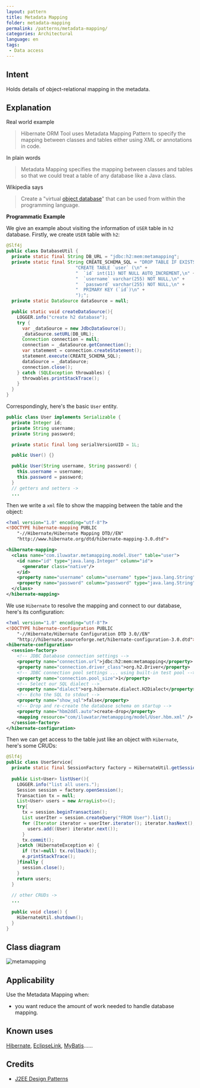 ```yaml
---
layout: pattern
title: Metadata Mapping
folder: metadata-mapping
permalink: /patterns/metadata-mapping/
categories: Architectural
language: en
tags:
 - Data access
---
```


## Intent

Holds details of object-relational mapping in the metadata.

## Explanation

Real world example

> Hibernate ORM Tool uses Metadata Mapping Pattern to specify the mapping between classes and tables either using XML or annotations in code. 

In plain words

> Metadata Mapping specifies the mapping between classes and tables so that we could treat a table of any database like a Java class.

Wikipedia says

> Create a "virtual [object database](https://en.wikipedia.org/wiki/Object_database)" that can be used from within the programming language.

**Programmatic Example**

We give an example about visiting the information of `USER` table in `h2` database. Firstly, we create `USER` table with `h2`:

```java
@Slf4j
public class DatabaseUtil {
  private static final String DB_URL = "jdbc:h2:mem:metamapping";
  private static final String CREATE_SCHEMA_SQL = "DROP TABLE IF EXISTS `user`;" +
                          "CREATE TABLE `user` (\n" +
                          "  `id` int(11) NOT NULL AUTO_INCREMENT,\n" +
                          "  `username` varchar(255) NOT NULL,\n" +
                          "  `password` varchar(255) NOT NULL,\n" +
                          "  PRIMARY KEY (`id`)\n" +
                          ");";
  private static DataSource dataSource = null;

  public static void createDataSource(){
    LOGGER.info("create h2 database");
    try {
      var _dataSource = new JdbcDataSource();
      _dataSource.setURL(DB_URL);
      Connection connection = null;
      connection = _dataSource.getConnection();
      var statement = connection.createStatement();
      statement.execute(CREATE_SCHEMA_SQL);
      dataSource = _dataSource;
      connection.close();
    } catch (SQLException throwables) {
      throwables.printStackTrace();
    }
  }
}
```

Correspondingly, here's the basic `User` entity.

```java
public class User implements Serializable {
  private Integer id;
  private String username;
  private String password;

  private static final long serialVersionUID = 1L;

  public User() {}

  public User(String username, String password) {
    this.username = username;
    this.password = password;
  }
  // getters and setters ->
  ...
```

Then we write a `xml` file to show the mapping between the table and the object:

```xml
<?xml version="1.0" encoding="utf-8"?>
<!DOCTYPE hibernate-mapping PUBLIC
    "-//Hibernate/Hibernate Mapping DTD//EN"
    "http://www.hibernate.org/dtd/hibernate-mapping-3.0.dtd">

<hibernate-mapping>
  <class name="com.iluwatar.metamapping.model.User" table="user">
    <id name="id" type="java.lang.Integer" column="id">
      <generator class="native"/>
    </id>
    <property name="username" column="username" type="java.lang.String"/>
    <property name="password" column="password" type="java.lang.String"/>
  </class>
</hibernate-mapping>
```

We use `Hibernate` to resolve the mapping and connect to our database, here's its configuration:

```xml
<?xml version="1.0" encoding="utf-8"?>
<!DOCTYPE hibernate-configuration PUBLIC
    "-//Hibernate/Hibernate Configuration DTD 3.0//EN"
    "http://hibernate.sourceforge.net/hibernate-configuration-3.0.dtd">
<hibernate-configuration>
  <session-factory>
    <!-- JDBC Database connection settings -->
    <property name="connection.url">jdbc:h2:mem:metamapping</property>
    <property name="connection.driver_class">org.h2.Driver</property>
    <!-- JDBC connection pool settings ... using built-in test pool -->
    <property name="connection.pool_size">1</property>
    <!-- Select our SQL dialect -->
    <property name="dialect">org.hibernate.dialect.H2Dialect</property>
    <!-- Echo the SQL to stdout -->
    <property name="show_sql">false</property>
    <!-- Drop and re-create the database schema on startup -->
    <property name="hbm2ddl.auto">create-drop</property>
    <mapping resource="com/iluwatar/metamapping/model/User.hbm.xml" />
  </session-factory>
</hibernate-configuration>
```

Then we can get access to the table just like an object with `Hibernate`, here's some CRUDs:

```java
@Slf4j
public class UserService{
  private static final SessionFactory factory = HibernateUtil.getSessionFactory();
  
  public List<User> listUser(){
    LOGGER.info("list all users.");
    Session session = factory.openSession();
    Transaction tx = null;
    List<User> users = new ArrayList<>();
    try{
      tx = session.beginTransaction();
      List userIter = session.createQuery("FROM User").list();
      for (Iterator iterator = userIter.iterator(); iterator.hasNext();){
        users.add((User) iterator.next());
      }
      tx.commit();
    }catch (HibernateException e) {
      if (tx!=null) tx.rollback();
      e.printStackTrace();
    }finally {
      session.close();
    }
    return users;
  }
  
  // other CRUDs ->
  ...
    
  public void close() {
    HibernateUtil.shutdown();
  }
}
```

## Class diagram

![metamapping](etc/metamapping.png)

## Applicability

Use the Metadata Mapping when:

- you want reduce the amount of work needed to handle database mapping.

## Known uses

[Hibernate](https://hibernate.org/), [EclipseLink](https://www.eclipse.org/eclipselink/), [MyBatis](https://blog.mybatis.org/)......

## Credits

- [J2EE Design Patterns](https://www.amazon.com/gp/product/0596004273/ref=as_li_tl?ie=UTF8&camp=1789&creative=9325&creativeASIN=0596004273&linkCode=as2&tag=javadesignpat-20&linkId=48d37c67fb3d845b802fa9b619ad8f31)

